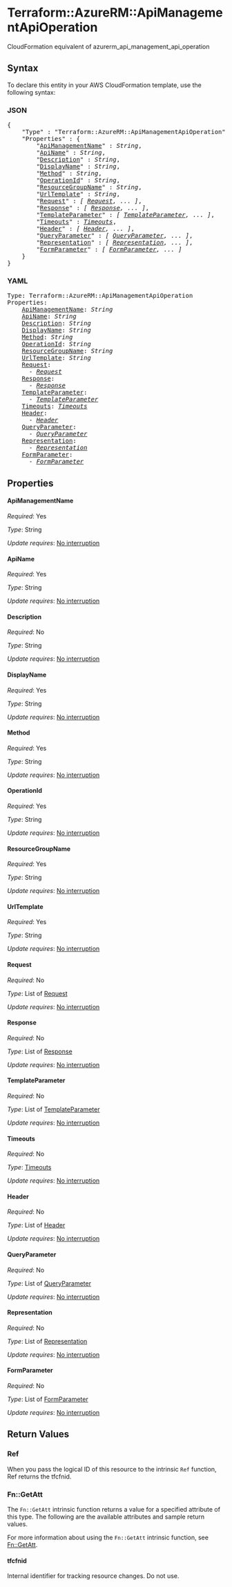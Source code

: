 # Terraform::AzureRM::ApiManagementApiOperation

CloudFormation equivalent of azurerm_api_management_api_operation

## Syntax

To declare this entity in your AWS CloudFormation template, use the following syntax:

### JSON

<pre>
{
    "Type" : "Terraform::AzureRM::ApiManagementApiOperation",
    "Properties" : {
        "<a href="#apimanagementname" title="ApiManagementName">ApiManagementName</a>" : <i>String</i>,
        "<a href="#apiname" title="ApiName">ApiName</a>" : <i>String</i>,
        "<a href="#description" title="Description">Description</a>" : <i>String</i>,
        "<a href="#displayname" title="DisplayName">DisplayName</a>" : <i>String</i>,
        "<a href="#method" title="Method">Method</a>" : <i>String</i>,
        "<a href="#operationid" title="OperationId">OperationId</a>" : <i>String</i>,
        "<a href="#resourcegroupname" title="ResourceGroupName">ResourceGroupName</a>" : <i>String</i>,
        "<a href="#urltemplate" title="UrlTemplate">UrlTemplate</a>" : <i>String</i>,
        "<a href="#request" title="Request">Request</a>" : <i>[ <a href="request.md">Request</a>, ... ]</i>,
        "<a href="#response" title="Response">Response</a>" : <i>[ <a href="response.md">Response</a>, ... ]</i>,
        "<a href="#templateparameter" title="TemplateParameter">TemplateParameter</a>" : <i>[ <a href="templateparameter.md">TemplateParameter</a>, ... ]</i>,
        "<a href="#timeouts" title="Timeouts">Timeouts</a>" : <i><a href="timeouts.md">Timeouts</a></i>,
        "<a href="#header" title="Header">Header</a>" : <i>[ <a href="header.md">Header</a>, ... ]</i>,
        "<a href="#queryparameter" title="QueryParameter">QueryParameter</a>" : <i>[ <a href="queryparameter.md">QueryParameter</a>, ... ]</i>,
        "<a href="#representation" title="Representation">Representation</a>" : <i>[ <a href="representation.md">Representation</a>, ... ]</i>,
        "<a href="#formparameter" title="FormParameter">FormParameter</a>" : <i>[ <a href="formparameter.md">FormParameter</a>, ... ]</i>
    }
}
</pre>

### YAML

<pre>
Type: Terraform::AzureRM::ApiManagementApiOperation
Properties:
    <a href="#apimanagementname" title="ApiManagementName">ApiManagementName</a>: <i>String</i>
    <a href="#apiname" title="ApiName">ApiName</a>: <i>String</i>
    <a href="#description" title="Description">Description</a>: <i>String</i>
    <a href="#displayname" title="DisplayName">DisplayName</a>: <i>String</i>
    <a href="#method" title="Method">Method</a>: <i>String</i>
    <a href="#operationid" title="OperationId">OperationId</a>: <i>String</i>
    <a href="#resourcegroupname" title="ResourceGroupName">ResourceGroupName</a>: <i>String</i>
    <a href="#urltemplate" title="UrlTemplate">UrlTemplate</a>: <i>String</i>
    <a href="#request" title="Request">Request</a>: <i>
      - <a href="request.md">Request</a></i>
    <a href="#response" title="Response">Response</a>: <i>
      - <a href="response.md">Response</a></i>
    <a href="#templateparameter" title="TemplateParameter">TemplateParameter</a>: <i>
      - <a href="templateparameter.md">TemplateParameter</a></i>
    <a href="#timeouts" title="Timeouts">Timeouts</a>: <i><a href="timeouts.md">Timeouts</a></i>
    <a href="#header" title="Header">Header</a>: <i>
      - <a href="header.md">Header</a></i>
    <a href="#queryparameter" title="QueryParameter">QueryParameter</a>: <i>
      - <a href="queryparameter.md">QueryParameter</a></i>
    <a href="#representation" title="Representation">Representation</a>: <i>
      - <a href="representation.md">Representation</a></i>
    <a href="#formparameter" title="FormParameter">FormParameter</a>: <i>
      - <a href="formparameter.md">FormParameter</a></i>
</pre>

## Properties

#### ApiManagementName

_Required_: Yes

_Type_: String

_Update requires_: [No interruption](https://docs.aws.amazon.com/AWSCloudFormation/latest/UserGuide/using-cfn-updating-stacks-update-behaviors.html#update-no-interrupt)

#### ApiName

_Required_: Yes

_Type_: String

_Update requires_: [No interruption](https://docs.aws.amazon.com/AWSCloudFormation/latest/UserGuide/using-cfn-updating-stacks-update-behaviors.html#update-no-interrupt)

#### Description

_Required_: No

_Type_: String

_Update requires_: [No interruption](https://docs.aws.amazon.com/AWSCloudFormation/latest/UserGuide/using-cfn-updating-stacks-update-behaviors.html#update-no-interrupt)

#### DisplayName

_Required_: Yes

_Type_: String

_Update requires_: [No interruption](https://docs.aws.amazon.com/AWSCloudFormation/latest/UserGuide/using-cfn-updating-stacks-update-behaviors.html#update-no-interrupt)

#### Method

_Required_: Yes

_Type_: String

_Update requires_: [No interruption](https://docs.aws.amazon.com/AWSCloudFormation/latest/UserGuide/using-cfn-updating-stacks-update-behaviors.html#update-no-interrupt)

#### OperationId

_Required_: Yes

_Type_: String

_Update requires_: [No interruption](https://docs.aws.amazon.com/AWSCloudFormation/latest/UserGuide/using-cfn-updating-stacks-update-behaviors.html#update-no-interrupt)

#### ResourceGroupName

_Required_: Yes

_Type_: String

_Update requires_: [No interruption](https://docs.aws.amazon.com/AWSCloudFormation/latest/UserGuide/using-cfn-updating-stacks-update-behaviors.html#update-no-interrupt)

#### UrlTemplate

_Required_: Yes

_Type_: String

_Update requires_: [No interruption](https://docs.aws.amazon.com/AWSCloudFormation/latest/UserGuide/using-cfn-updating-stacks-update-behaviors.html#update-no-interrupt)

#### Request

_Required_: No

_Type_: List of <a href="request.md">Request</a>

_Update requires_: [No interruption](https://docs.aws.amazon.com/AWSCloudFormation/latest/UserGuide/using-cfn-updating-stacks-update-behaviors.html#update-no-interrupt)

#### Response

_Required_: No

_Type_: List of <a href="response.md">Response</a>

_Update requires_: [No interruption](https://docs.aws.amazon.com/AWSCloudFormation/latest/UserGuide/using-cfn-updating-stacks-update-behaviors.html#update-no-interrupt)

#### TemplateParameter

_Required_: No

_Type_: List of <a href="templateparameter.md">TemplateParameter</a>

_Update requires_: [No interruption](https://docs.aws.amazon.com/AWSCloudFormation/latest/UserGuide/using-cfn-updating-stacks-update-behaviors.html#update-no-interrupt)

#### Timeouts

_Required_: No

_Type_: <a href="timeouts.md">Timeouts</a>

_Update requires_: [No interruption](https://docs.aws.amazon.com/AWSCloudFormation/latest/UserGuide/using-cfn-updating-stacks-update-behaviors.html#update-no-interrupt)

#### Header

_Required_: No

_Type_: List of <a href="header.md">Header</a>

_Update requires_: [No interruption](https://docs.aws.amazon.com/AWSCloudFormation/latest/UserGuide/using-cfn-updating-stacks-update-behaviors.html#update-no-interrupt)

#### QueryParameter

_Required_: No

_Type_: List of <a href="queryparameter.md">QueryParameter</a>

_Update requires_: [No interruption](https://docs.aws.amazon.com/AWSCloudFormation/latest/UserGuide/using-cfn-updating-stacks-update-behaviors.html#update-no-interrupt)

#### Representation

_Required_: No

_Type_: List of <a href="representation.md">Representation</a>

_Update requires_: [No interruption](https://docs.aws.amazon.com/AWSCloudFormation/latest/UserGuide/using-cfn-updating-stacks-update-behaviors.html#update-no-interrupt)

#### FormParameter

_Required_: No

_Type_: List of <a href="formparameter.md">FormParameter</a>

_Update requires_: [No interruption](https://docs.aws.amazon.com/AWSCloudFormation/latest/UserGuide/using-cfn-updating-stacks-update-behaviors.html#update-no-interrupt)

## Return Values

### Ref

When you pass the logical ID of this resource to the intrinsic `Ref` function, Ref returns the tfcfnid.

### Fn::GetAtt

The `Fn::GetAtt` intrinsic function returns a value for a specified attribute of this type. The following are the available attributes and sample return values.

For more information about using the `Fn::GetAtt` intrinsic function, see [Fn::GetAtt](https://docs.aws.amazon.com/AWSCloudFormation/latest/UserGuide/intrinsic-function-reference-getatt.html).

#### tfcfnid

Internal identifier for tracking resource changes. Do not use.

